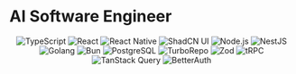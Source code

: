# AI Software Engineer
<p align="center">
  <img src="https://img.shields.io/badge/TypeScript-3178C6?style=flat-square&logo=typescript&logoColor=white" alt="TypeScript" />
  <img src="https://img.shields.io/badge/React-20232A?style=flat-square&logo=react&logoColor=61DAFB" alt="React" />
  <img src="https://img.shields.io/badge/React_Native-61DAFB?style=flat-square&logo=react&logoColor=black" alt="React Native" />
  <img src="https://img.shields.io/badge/ShadCN_UI-1E293B?style=flat-square&logo=shadcnui&logoColor=white" alt="ShadCN UI" />
  <img src="https://img.shields.io/badge/Node.js-339933?style=flat-square&logo=node.js&logoColor=white" alt="Node.js" />
  <img src="https://img.shields.io/badge/NestJS-E0234E?style=flat-square&logo=nestjs&logoColor=white" alt="NestJS" />
  <img src="https://img.shields.io/badge/Golang-00ADD8?style=flat-square&logo=go&logoColor=white" alt="Golang" />
  <img src="https://img.shields.io/badge/Bun-000000?style=flat-square&logo=bun&logoColor=white" alt="Bun" />
  <img src="https://img.shields.io/badge/PostgreSQL-4169E1?style=flat-square&logo=postgresql&logoColor=white" alt="PostgreSQL" />
  <img src="https://img.shields.io/badge/TurboRepo-000000?style=flat-square&logo=turborepo&logoColor=white" alt="TurboRepo" />
  <img src="https://img.shields.io/badge/Zod-3B82F6?style=flat-square&logo=zod&logoColor=white" alt="Zod" />
  <img src="https://img.shields.io/badge/tRPC-2C3E50?style=flat-square&logo=trpc&logoColor=white" alt="tRPC" />
  <img src="https://img.shields.io/badge/TanStack_Query-EF4444?style=flat-square&logo=reactquery&logoColor=white" alt="TanStack Query" />
  <img src="https://img.shields.io/badge/BetterAuth-0F172A?style=flat-square&logo=auth0&logoColor=white" alt="BetterAuth" />
</p>
